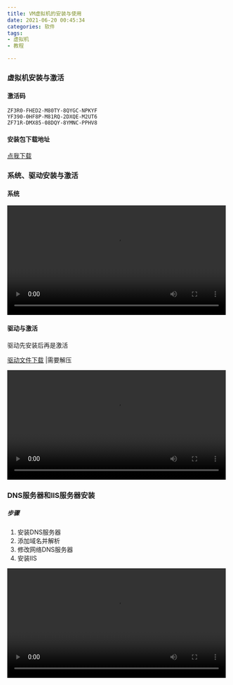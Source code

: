 ```yaml
---
title: VM虚拟机的安装与使用
date: 2021-06-20 00:45:34
categories: 软件
tags:
- 虚拟机
- 教程

---
```


  ### 虚拟机安装与激活

#### 激活码

```
ZF3R0-FHED2-M80TY-8QYGC-NPKYF
YF390-0HF8P-M81RQ-2DXQE-M2UT6
ZF71R-DMX85-08DQY-8YMNC-PPHV8
```

#### 安装包下载地址

[点我下载](https://download3.vmware.com/software/wkst/file/VMware-workstation-full-16.0.0-16894299.exe)



### 系统、驱动安装与激活

#### 系统

<video id="movies" src="https://file.nmb.show/view.php/0d3af6adced9082774028b1bbeaee56c.mp4" autobuffer="true" controls="" width="100%"></video>

#### 驱动与激活

驱动先安装后再是激活

[驱动文件下载](http://softwareupdate.vmware.com/cds/vmw-desktop/ws/16.0.0/16894299/windows/packages/tools-windows.tar) |需要解压

<video id="movies" src="https://file.nmb.show/view.php/0aa9ec99a569eb4a075eb0ad2da80026.mp4" autobuffer="true" controls="" width="100%"></video>





### DNS服务器和IIS服务器安装

##### 步骤

1. 安装DNS服务器
2. 添加域名并解析
3. 修改网络DNS服务器
4. 安装IIS

<video id="movies" src="https://file.nmb.show/view.php/c7615de83d23dc87a5d6d522dd2c5b50.mp4" autobuffer="true" controls="" width="100%"></video>

